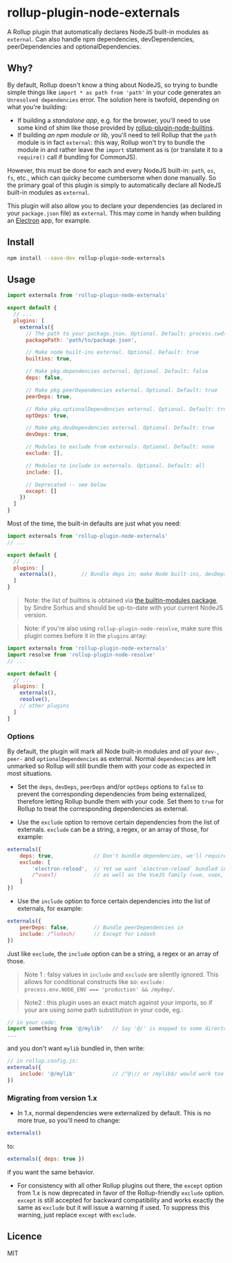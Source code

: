 # rollup-plugin-node-externals

A Rollup plugin that automatically declares NodeJS built-in modules as `external`. Can also handle npm dependencies, devDependencies, peerDependencies and optionalDependencies.

## Why?

By default, Rollup doesn't know a thing about NodeJS, so trying to bundle simple things like `import * as path from 'path'` in your code generates an `Unresolved dependencies` error. The solution here is twofold, depending on what you're building:
* If building a *standalone app*, e.g. for the browser, you'll need to use some kind of shim like those provided by [rollup-plugin-node-builtins](https://github.com/calvinmetcalf/rollup-plugin-node-builtins).
* If building *an npm module or lib*, you'll need to tell Rollup that the `path` module is in fact `external`: this way, Rollup won't try to bundle the module in and rather leave the `import` statement as is (or translate it to a `require()` call if bundling for CommonJS).

However, this must be done for each and every NodeJS built-in: `path`, `os`, `fs`, etc., which can quicky become cumbersome when done manually. So the primary goal of this plugin is simply to automatically declare all NodeJS built-in modules as `external`.

This plugin will also allow you to declare your dependencies (as declared in your `package.json` file) as `external`. This may come in handy when building an [Electron](https://electronjs.org) app, for example.


## Install

```sh
npm install --save-dev rollup-plugin-node-externals
```


## Usage

```js
import externals from 'rollup-plugin-node-externals'

export default {
  // ...
  plugins: [
    externals({
      // The path to your package.json. Optional. Default: process.cwd() which is usally the same dir where rollup.config.js stands
      packagePath: 'path/to/package.json',

      // Make node built-ins external. Optional. Default: true
      builtins: true,

      // Make pkg.dependencies external. Optional. Default: false
      deps: false,

      // Make pkg.peerDependencies external. Optional. Default: true
      peerDeps: true,

      // Make pkg.optionalDependencies external. Optional. Default: true
      optDeps: true,

      // Make pkg.devDependencies external. Optional. Default: true
      devDeps: true,

      // Modules to exclude from externals. Optional. Default: none
      exclude: [],

      // Modules to include in externals. Optional. Default: all
      include: [],

      // Deprecated -- see below
      except: []
    })
  ]
}
```

Most of the time, the built-in defaults are just what you need:
```js
import externals from 'rollup-plugin-node-externals'
// ...

export default {
  // ...
  plugins: [
    externals(),        // Bundle deps in; make Node built-ins, devDeps, peerDeps and optDeps external
  ]
}
```

> Note: the list of builtins is obtained via [the builtin-modules package](https://github.com/sindresorhus/builtin-modules), by Sindre Sorhus and should be up-to-date with your current NodeJS version.

> Note: if you're also using `rollup-plugin-node-resolve`, make sure this plugin comes before it in the `plugins` array:
```js
import externals from 'rollup-plugin-node-externals'
import resolve from 'rollup-plugin-node-resolve'
// ...

export default {
  // ...
  plugins: [
    externals(),
    resolve(),
    // other plugins
  ]
}
```


### Options

By default, the plugin will mark all Node built-in modules and _all_ your `dev-`, `peer-` and `optionalDependencies` as external. Normal `dependencies` are left unmarked so Rollup will still bundle them with your code as expected in most situations.

- Set the `deps`, `devDeps`, `peerDeps` and/or `optDeps` options to `false` to prevent the corresponding dependencies from being externalized, therefore letting Rollup bundle them with your code. Set them to `true` for Rollup to treat the corresponding dependencies as external.

- Use the `exclude` option to remove certain dependencies from the list of externals. `exclude` can be a string, a regex, or an array of those, for example:
```js
externals({
    deps: true,             // Don't bundle dependencies, we'll require() them at runtime instead
    exclude: [
        'electron-reload',  // Yet we want `electron-reload` bundled in
        /^vuex?/            // as well as the VueJS family (vue, vuex, vue-router, etc.)
    ]
})
```

- Use the `include` option to force certain dependencies into the list of externals, for example:
```js
externals({
    peerDeps: false,        // Bundle peerDependencies in
    include: /^lodash/      // Except for Lodash
})
```
Just like `exclude`, the `include` option can be a string, a regex or an array of those.

> Note 1 : falsy values in `include` and `exclude` are silently ignored. This allows for conditional constructs like so: `exclude: process.env.NODE_ENV === 'production' && /mydep/`.

> Note2 : this plugin uses an exact match against your imports, so if your are using some path substitution in your code, eg.:
```js
// in your code:
import something from '@/mylib'   // Say '@/' is mapped to some directory
...
```
and you don't want `mylib` bundled in, then write:
```js
// in rollup.config.js:
externals({
    include: '@/mylib'            // /^@\// or /mylib$/ would work too
})
```

### Migrating from version 1.x

- In 1.x, normal dependencies were externalized by default. This is no more true, so you'll need to change:
```js
externals()
```
to:
```js
externals({ deps: true })
```
if you want the same behavior.
- For consistency with all other Rollup plugins out there, the `except` option from 1.x is now deprecated in favor of the Rollup-friendly `exclude` option.
`except` is still accepted for backward compatibility and works exactly the same as `exclude` but it will issue a warning if used. To suppress this warning, just replace `except` with `exclude`.


## Licence

MIT
